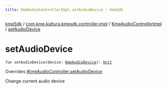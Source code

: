 ```yaml
---
title: KmeAudioControllerImpl.setAudioDevice - kmeSdk
---
```


[kmeSdk](../../index.html) / [com.kme.kaltura.kmesdk.controller.impl](../index.html) / [KmeAudioControllerImpl](index.html) / [setAudioDevice](./set-audio-device.html)

# setAudioDevice

`fun setAudioDevice(device: `[`KmeAudioDevice`](../../com.kme.kaltura.kmesdk.webrtc.audio/-kme-audio-device/index.html)`): `[`Unit`](https://kotlinlang.org/api/latest/jvm/stdlib/kotlin/-unit/index.html)

Overrides [IKmeAudioController.setAudioDevice](../../com.kme.kaltura.kmesdk.controller/-i-kme-audio-controller/set-audio-device.html)

Change current audio device

